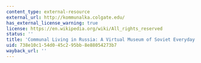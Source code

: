 ```yaml
---
content_type: external-resource
external_url: http://kommunalka.colgate.edu/
has_external_license_warning: true
license: https://en.wikipedia.org/wiki/All_rights_reserved
status: ''
title: 'Communal Living in Russia: A Virtual Museum of Soviet Everyday Life'
uid: 738e10c1-54d0-45c2-95bb-8e88054273b7
wayback_url: ''
---
```

